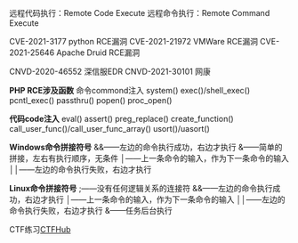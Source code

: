 远程代码执行：Remote Code Execute 
远程命令执行：Remote Command Execute

CVE-2021-3177 python RCE漏洞
CVE-2021-21972 VMWare RCE漏洞
CVE-2021-25646 Apache Druid RCE漏洞

CNVD-2020-46552 深信服EDR
CNVD-2021-30101 网康


**PHP RCE涉及函数**
命令commond注入
system()
exec()/shell_exec()
pcntl_exec()
passthru()
popen()
proc_open()

**代码code注入**
eval()
assert()
preg_replace()
create_function()
call_user_func()/call_user_func_array()
usort()/uasort()

**Windows命令拼接符号**
&&——左边的命令执行成功，右边才执行
&——简单的拼接，左右有执行顺序，无条件
│——上一条命令的输入，作为下一条命令的输入
││——左边的命令执行失败，右边才执行



**Linux命令拼接符号**
;——没有任何逻辑关系的连接符
&&——左边的命令执行成功，右边才执行
│——上一条命令的输入，作为下一条命令的输入
││——左边的命令执行失败，右边才执行
&——任务后台执行




CTF练习[CTFHub](https://www.ctfhub.com/#/index)